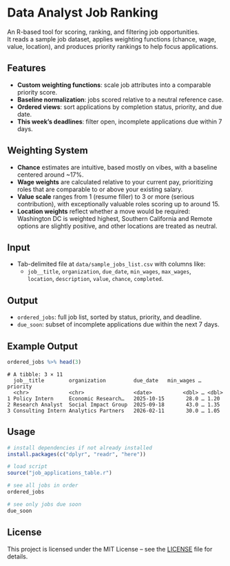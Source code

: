 # Data Analyst Job Ranking

An R-based tool for scoring, ranking, and filtering job opportunities.  
It reads a sample job dataset, applies weighting functions (chance, wage, value, location), and produces priority rankings to help focus applications.

## Features
- **Custom weighting functions**: scale job attributes into a comparable priority score.
- **Baseline normalization**: jobs scored relative to a neutral reference case.
- **Ordered views**: sort applications by completion status, priority, and due date.
- **This week’s deadlines**: filter open, incomplete applications due within 7 days.

## Weighting System
- **Chance** estimates are intuitive, based mostly on vibes, with a baseline centered around ~17%.
- **Wage weights** are calculated relative to your current pay, prioritizing roles that are comparable to or above your existing salary.
- **Value scale** ranges from 1 (resume filler) to 3 or more (serious contribution), with exceptionally valuable roles scoring up to around 15.
- **Location weights** reflect whether a move would be required: Washington DC is weighted highest, Southern California and Remote options are slightly positive, and other locations are treated as neutral.

## Input
- Tab-delimited file at `data/sample_jobs_list.csv` with columns like:
  - `job__title`, `organization`, `due_date`, `min_wages`, `max_wages`,  
    `location`, `description`, `value`, `chance`, `completed`.

## Output
- `ordered_jobs`: full job list, sorted by status, priority, and deadline.  
- `due_soon`: subset of incomplete applications due within the next 7 days.

## Example Output

```r
ordered_jobs %>% head(3)
```

```
# A tibble: 3 × 11
  job__title        organization         due_date   min_wages … priority
  <chr>             <chr>                <date>          <dbl> … <dbl>
1 Policy Intern     Economic Research…   2025-10-15       28.0 … 1.20
2 Research Analyst  Social Impact Group  2025-09-18       43.0 … 1.35
3 Consulting Intern Analytics Partners   2026-02-11       30.0 … 1.05
```

## Usage
```r
# install dependencies if not already installed
install.packages(c("dplyr", "readr", "here"))

# load script
source("job_applications_table.r")

# see all jobs in order
ordered_jobs

# see only jobs due soon
due_soon
```

## License
This project is licensed under the MIT License – see the [LICENSE](LICENSE) file for details.